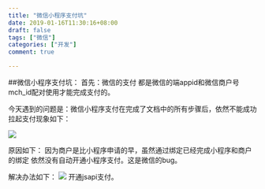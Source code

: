 ```yaml
---
title: "微信小程序支付坑"
date: 2019-01-16T11:30:16+08:00
draft: false
tags: ["微信"]
categories: ["开发"]
comment: true

---
```


##微信小程序支付坑：
首先：微信的支付 都是微信的端appid和微信商户号mch_id配对使用才能完成支付的。

今天遇到的问题是：微信小程序支付在完成了文档中的所有步骤后，依然不能成功拉起支付现象如下：

![](https://i.imgur.com/PRlR6ygl.jpg?100x100)

原因如下：
因为商户是比小程序申请的早，虽然通过绑定已经完成小程序和商户的绑定 依然没有自动开通小程序支付。这是微信的bug。

解决办法如下：
![](https://i.imgur.com/SQ65ikvl.png)
开通jsapi支付。

